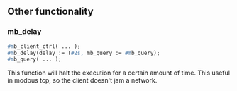 ## Other functionality


### mb_delay
```pascal
#mb_client_ctrl( ... );
#mb_delay(delay := T#2s, mb_query := #mb_query);
#mb_query( ... );
```
This function will halt the execution for a certain amount of time. This useful in modbus tcp, so the client doesn't jam a network.
